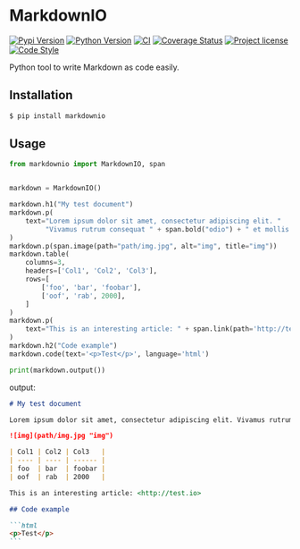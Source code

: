 # MarkdownIO
[![Pypi Version](https://img.shields.io/pypi/v/markdownio.svg)](https://pypi.org/project/markdownio/)
[![Python Version](https://img.shields.io/pypi/pyversions/markdownio)](https://pypi.org/project/markdownio/)
[![CI](https://github.com/u8slvn/markdownio/actions/workflows/ci.yml/badge.svg)](https://github.com/u8slvn/markdownio/actions/workflows/ci.yml)
[![Coverage Status](https://coveralls.io/repos/github/u8slvn/markdownio/badge.svg?branch=master)](https://coveralls.io/github/u8slvn/markdownio?branch=master)
[![Project license](https://img.shields.io/pypi/l/markdownio)](https://pypi.org/project/markdownio/)
[![Code Style](https://img.shields.io/badge/code%20style-black-000000.svg)](https://github.com/psf/black)

Python tool to write Markdown as code easily.

## Installation

```sh
$ pip install markdownio
```

## Usage

```python
from markdownio import MarkdownIO, span


markdown = MarkdownIO()

markdown.h1("My test document")
markdown.p(
    text="Lorem ipsum dolor sit amet, consectetur adipiscing elit. "
         "Vivamus rutrum consequat " + span.bold("odio") + " et mollis."
)
markdown.p(span.image(path="path/img.jpg", alt="img", title="img"))
markdown.table(
    columns=3,
    headers=['Col1', 'Col2', 'Col3'],
    rows=[
        ['foo', 'bar', 'foobar'],
        ['oof', 'rab', 2000],
    ]
)
markdown.p(
    text="This is an interesting article: " + span.link(path='http://test.io')
)
markdown.h2("Code example")
markdown.code(text='<p>Test</p>', language='html')

print(markdown.output())
```

output:

~~~markdown
# My test document

Lorem ipsum dolor sit amet, consectetur adipiscing elit. Vivamus rutrum consequat **odio** et mollis.

![img](path/img.jpg "img")

| Col1 | Col2 | Col3   |
| ---- | ---- | ------ |
| foo  | bar  | foobar |
| oof  | rab  | 2000   |

This is an interesting article: <http://test.io>

## Code example

```html
<p>Test</p>
```
~~~
